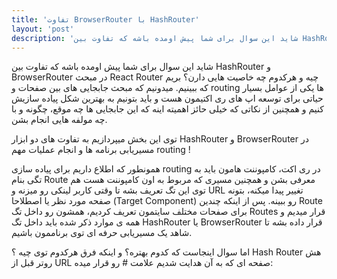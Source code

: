 ```yaml
---
title: 'تفاوت BrowserRouter با HashRouter'
layout: 'post'
description: 'شاید این سوال برای شما پیش اومده باشه که تفاوت بین HashRouter و BrowserRouter در مبحث React Router چیه و هرکدوم چه خاصیت هایی دارن؟ بریم که ببینیم. میدونیم که…'
---
```


شاید این سوال برای شما پیش اومده باشه که تفاوت بین HashRouter و BrowserRouter در مبحث React Router چیه و هرکدوم چه خاصیت هایی دارن؟
بریم که ببینیم.
میدونیم که مبحث جابجایی های بین صفحات و routing ها یکی از عوامل بسیار حیاتی برای توسعه اپ های ری اکتیمون هست و باید بتونیم به بهترین شکل پیاده سازیش کنیم و همچنین از نکاتی که خیلی حائز اهمیته اینه که این جابجایی ها چه موقع، چگونه و با چه مولفه هایی انجام بشن.

توی این بخش میپردازیم به تفاوت های دو ابزار HashRouter و BrowserRouter در مسیریابی برنامه ها و انجام عملیات مهم routing !

همونطور که اطلاع داریم برای پیاده سازی routing در ری اکت، کامپوننت هامون باید به تگی بنام Route معرفی بشن و همچنین مسیری که مربوط به اون کامپوننت هست هم توی این تگ تعریف بشه تا وقتی کاربر لینکی رو میزنه و URL تغییر پیدا میکنه، بتونه صفحه مورد نظر یا اصطلاحا (Target Component) رو ببینه. پس از اینکه چندین Route برای صفحات مختلف سایتمون تعریف کردیم، همشون رو داخل تگ Routes قرار میدیم و همه ی موارد ذکر شده باید داخل تگ HashRouter یا BrowserRouter قرار داده بشه تا شاهد یک مسیریابی حرفه ای توی برناممون باشیم.

اما سوال اینجاست که کدوم بهتره؟ و اینکه فرق هرکدوم توی چیه ؟
Hash Router
هش روتر قبل از URL صفحه ای که به آن هدایت شدیم علامت # رو قرار میده: